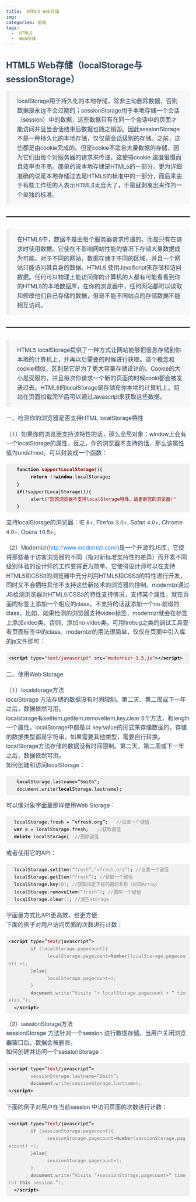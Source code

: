 ```yaml
---
title:  HTML5 Web存储
img: 
categories: 前端
tags:
  -  HTML5
  -  Web存储
---
```


<div id="articleInfo">
<h3 id="html5-web存储localstorage与sessionstorage" style="box-sizing: border-box; font-family: &quot;Helvetica Neue&quot;, Arial, &quot;Hiragino Sans GB&quot;, STHeiti, &quot;Microsoft YaHei&quot;, &quot;WenQuanYi Micro Hei&quot;, SimSun, Song, sans-serif; line-height: 1.6; color: rgb(44, 63, 81); margin: 1.2em 0px 0.6em; font-size: 1.7em; widows: 1; outline: none !important;">HTML5 Web存储（localStorage与sessionStorage）</h3>
<blockquote style="box-sizing: border-box; padding: 15px 20px; margin: 0px 0px 1.1em; border-left: 10px solid rgba(102, 128, 153, 0.0745098); border-top-right-radius: 5px; border-bottom-right-radius: 5px; color: rgb(44, 63, 81); font-family: &quot;Helvetica Neue&quot;, Arial, &quot;Hiragino Sans GB&quot;, STHeiti, &quot;Microsoft YaHei&quot;, &quot;WenQuanYi Micro Hei&quot;, SimSun, Song, sans-serif; font-size: 16px; line-height: 25.6px; widows: 1; background-color: rgba(102, 128, 153, 0.0470588); outline: none !important;">
<p style="box-sizing: border-box; margin: 0px; font-size: 1em; line-height: 1.6; outline: none !important;">localStorage用于持久化的本地存储，除非主动删除数据，否则数据是永远不会过期的；sessionStorage用于本地存储一个会话（session）中的数据，这些数据只有在同一个会话中的页面才能访问并且当会话结束后数据也随之销毁。因此sessionStorage不是一种持久化的本地存储，仅仅是会话级别的存储。之前，这些都是由cookie完成的。但是cookie不适合大量数据的存储，因为它们由每个对服务器的请求来传递，这使得cookie 速度很慢而且效率也不高。简单的说本地存储是HTML5的一部分。更为详细准确的说是本地存储过去是HTML5的标准中的一部分，而后来由于有些工作组的人表示HTML5太庞大了，于是就剥离出来作为一个单独的标准。</p>
</blockquote><hr style="box-sizing: content-box; height: 0px; margin: 2em 0px; border-right-width: 0px; border-bottom-width: 0px; border-left-width: 0px; border-top-style: solid; border-top-color: rgba(102, 128, 153, 0.0980392); line-height: 25.6px; color: rgb(44, 63, 81); font-family: &quot;Helvetica Neue&quot;, Arial, &quot;Hiragino Sans GB&quot;, STHeiti, &quot;Microsoft YaHei&quot;, &quot;WenQuanYi Micro Hei&quot;, SimSun, Song, sans-serif; font-size: 16px; widows: 1; outline: none !important;">
<blockquote style="box-sizing: border-box; padding: 15px 20px; margin: 0px 0px 1.1em; border-left: 10px solid rgba(102, 128, 153, 0.0745098); border-top-right-radius: 5px; border-bottom-right-radius: 5px; color: rgb(44, 63, 81); font-family: &quot;Helvetica Neue&quot;, Arial, &quot;Hiragino Sans GB&quot;, STHeiti, &quot;Microsoft YaHei&quot;, &quot;WenQuanYi Micro Hei&quot;, SimSun, Song, sans-serif; font-size: 16px; line-height: 25.6px; widows: 1; background-color: rgba(102, 128, 153, 0.0470588); outline: none !important;">
<p style="box-sizing: border-box; margin: 0px; font-size: 1em; line-height: 1.6; outline: none !important;">在HTML5中，数据不是由每个服务器请求传递的，而是只有在请求时使用数据。它使在不影响网站性能的情况下存储大量数据成为可能。对于不同的网站，数据存储于不同的区域，并且一个网站只能访问其自身的数据。HTML5 使用JavaScript来存储和访问数据。任何可以物理上能访问你的计算机的人都有可能看看到你的HTML5的本地数据库，在你的浏览器中，任何网站都可以读取和修改他们自己存储的数据，但是不能不同站点的存储数据不能相互访问。</p>
</blockquote><hr style="box-sizing: content-box; height: 0px; margin: 2em 0px; border-right-width: 0px; border-bottom-width: 0px; border-left-width: 0px; border-top-style: solid; border-top-color: rgba(102, 128, 153, 0.0980392); line-height: 25.6px; color: rgb(44, 63, 81); font-family: &quot;Helvetica Neue&quot;, Arial, &quot;Hiragino Sans GB&quot;, STHeiti, &quot;Microsoft YaHei&quot;, &quot;WenQuanYi Micro Hei&quot;, SimSun, Song, sans-serif; font-size: 16px; widows: 1; outline: none !important;">
<blockquote style="box-sizing: border-box; padding: 15px 20px; margin: 0px 0px 1.1em; border-left: 10px solid rgba(102, 128, 153, 0.0745098); border-top-right-radius: 5px; border-bottom-right-radius: 5px; color: rgb(44, 63, 81); font-family: &quot;Helvetica Neue&quot;, Arial, &quot;Hiragino Sans GB&quot;, STHeiti, &quot;Microsoft YaHei&quot;, &quot;WenQuanYi Micro Hei&quot;, SimSun, Song, sans-serif; font-size: 16px; line-height: 25.6px; widows: 1; background-color: rgba(102, 128, 153, 0.0470588); outline: none !important;">
<p style="box-sizing: border-box; margin: 0px; font-size: 1em; line-height: 1.6; outline: none !important;">HTML5 localStorage提供了一种方式让网站能够把信息存储到你本地的计算机上，并再以后需要的时候进行获取。这个概念和cookie相似，区别是它是为了更大容量存储设计的。Cookie的大小是受限的，并且每次你请求一个新的页面的时候cooki都会被发送过去。HTML5的localStorage是存储在你本地的计算机上，网站在页面加载完毕后可以通过Javascript来获取这些数据。</p>
</blockquote>
<p style="box-sizing: border-box; margin: 0px 0px 1.1em; line-height: 25.6px; color: rgb(44, 63, 81); font-family: &quot;Helvetica Neue&quot;, Arial, &quot;Hiragino Sans GB&quot;, STHeiti, &quot;Microsoft YaHei&quot;, &quot;WenQuanYi Micro Hei&quot;, SimSun, Song, sans-serif; font-size: 16px; widows: 1; outline: none !important;">一、检测你的浏览器是否支持HTML localStorage特性</p>
<p style="box-sizing: border-box; margin: 0px 0px 1.1em; line-height: 25.6px; color: rgb(44, 63, 81); font-family: &quot;Helvetica Neue&quot;, Arial, &quot;Hiragino Sans GB&quot;, STHeiti, &quot;Microsoft YaHei&quot;, &quot;WenQuanYi Micro Hei&quot;, SimSun, Song, sans-serif; font-size: 16px; widows: 1; outline: none !important;">（1）如果你的浏览器支持该特性的话，那么全局对象：window上会有一个localStorage的属性，反之，你的浏览器不支持的话，那么该属性值为undefined。可以封装成一个函数：</p>
<pre class="prettyprint hljs-light" style="box-sizing: border-box; font-family: &quot;Source Code Pro&quot;, monospace; font-size: 0.9em; white-space: pre-wrap; padding: 0px; margin-top: 0px; margin-bottom: 1.1em; line-height: 1.6; word-break: break-all; word-wrap: break-word; color: rgb(51, 51, 51); border: 0px; border-radius: 5px; widows: 1; background-color: rgba(102, 128, 153, 0.0470588); outline: none !important;"><code class="hljs javascript" style="box-sizing: border-box; font-family: &quot;Source Code Pro&quot;, monospace; font-size: inherit; padding: 0.5em; color: rgb(0, 0, 0); border-radius: 0px; display: block; background-color: rgb(240, 240, 240); outline: none !important;">   <span class="hljs-function" style="box-sizing: border-box; outline: none !important; line-height: 1.6;"><span class="hljs-keyword" style="box-sizing: border-box; outline: none !important; line-height: 1.6; font-weight: bold;">function</span> <span class="hljs-title" style="box-sizing: border-box; outline: none !important; line-height: 1.6; color: rgb(136, 0, 0); font-weight: bold;">supportLocalStorage</span>()</span>{<br style="box-sizing: border-box; outline: none !important;">        <span class="hljs-keyword" style="box-sizing: border-box; outline: none !important; line-height: 1.6; font-weight: bold;">return</span> !!<span class="hljs-built_in" style="box-sizing: border-box; outline: none !important; line-height: 1.6; font-weight: bold;">window</span>.localStorage;<br style="box-sizing: border-box; outline: none !important;">   }<br style="box-sizing: border-box; outline: none !important;">   <span class="hljs-keyword" style="box-sizing: border-box; outline: none !important; line-height: 1.6; font-weight: bold;">if</span>(!supportLocalStorage()){<br style="box-sizing: border-box; outline: none !important;">        alert(<span class="hljs-string" style="box-sizing: border-box; outline: none !important; line-height: 1.6; color: rgb(136, 0, 0);">"您的浏览器不支持localStorage特性，请更新您的浏览器!"</span><br style="box-sizing: border-box; outline: none !important;">   }<br style="box-sizing: border-box; outline: none !important;"></code></pre>
<p style="box-sizing: border-box; margin: 0px 0px 1.1em; line-height: 25.6px; color: rgb(44, 63, 81); font-family: &quot;Helvetica Neue&quot;, Arial, &quot;Hiragino Sans GB&quot;, STHeiti, &quot;Microsoft YaHei&quot;, &quot;WenQuanYi Micro Hei&quot;, SimSun, Song, sans-serif; font-size: 16px; widows: 1; outline: none !important;">支持localStorage的浏览器：IE 8+, Firefox 3.0+, Safari 4.0+, Chrome 4.0+, Opera 10.5+。</p>
<p style="box-sizing: border-box; margin: 0px 0px 1.1em; line-height: 25.6px; color: rgb(44, 63, 81); font-family: &quot;Helvetica Neue&quot;, Arial, &quot;Hiragino Sans GB&quot;, STHeiti, &quot;Microsoft YaHei&quot;, &quot;WenQuanYi Micro Hei&quot;, SimSun, Song, sans-serif; font-size: 16px; widows: 1; outline: none !important;">（2）Modernizr(<a href="http://www.modernizr.com/" target="_blank" style="box-sizing: border-box; outline: none !important; color: rgb(25, 128, 230); text-decoration: none; transition: background-color 0.15s ease-in-out, color 0.15s ease-in-out, border-color 0.15s ease-in-out; background: transparent;">http://www.modernizr.com/</a>)是一个开源的JS库，它使得那些基于访客浏览器的不同（指对新标准支持性的差异）而开发不同级别体验的设计师的工作变得更为简单。它使得设计师可以在支持HTML5和CSS3的浏览器中充分利用HTML5和CSS3的特性进行开发，同时又不会牺牲其他不支持这些新技术的浏览器的控制。modernizr通过JS检测浏览器对HTML5/CSS3的特性支持情况，支持某个属性，就在页面的标签上添加一个相应的class，不支持的话就添加一个no-前缀的class，比如，如果检测的浏览器支持video标签，modernizr就会在标签上添加video类，否则，添加no-video类。可用firebug之类的调试工具查看页面标签中的class。modernizr的用法很简单，仅仅在页面中引入库的js文件即可：</p>
<pre class="prettyprint hljs-light" style="box-sizing: border-box; font-family: &quot;Source Code Pro&quot;, monospace; font-size: 0.9em; white-space: pre-wrap; padding: 0px; margin-top: 0px; margin-bottom: 1.1em; line-height: 1.6; word-break: break-all; word-wrap: break-word; color: rgb(51, 51, 51); border: 0px; border-radius: 5px; widows: 1; background-color: rgba(102, 128, 153, 0.0470588); outline: none !important;"><code class="hljs xml" style="box-sizing: border-box; font-family: &quot;Source Code Pro&quot;, monospace; font-size: inherit; padding: 0.5em; color: rgb(0, 0, 0); border-radius: 0px; display: block; background-color: rgb(240, 240, 240); outline: none !important;"><span class="hljs-tag" style="box-sizing: border-box; outline: none !important; line-height: 1.6;">&lt;<span class="hljs-title" style="box-sizing: border-box; line-height: 1.6; font-weight: bold; outline: none !important;">script</span> <span class="hljs-attribute" style="box-sizing: border-box; outline: none !important; line-height: 1.6;">type</span>=<span class="hljs-value" style="box-sizing: border-box; outline: none !important; line-height: 1.6; color: rgb(136, 0, 0);">"text/javascript"</span> <span class="hljs-attribute" style="box-sizing: border-box; outline: none !important; line-height: 1.6;">src</span>=<span class="hljs-value" style="box-sizing: border-box; outline: none !important; line-height: 1.6; color: rgb(136, 0, 0);">"modernizr-1.5.js"</span>&gt;</span><span class="hljs-tag" style="box-sizing: border-box; outline: none !important; line-height: 1.6;">&lt;/<span class="hljs-title" style="box-sizing: border-box; line-height: 1.6; font-weight: bold; outline: none !important;">script</span>&gt;</span><br style="box-sizing: border-box; outline: none !important;"></code></pre>
<p style="box-sizing: border-box; margin: 0px 0px 1.1em; line-height: 25.6px; color: rgb(44, 63, 81); font-family: &quot;Helvetica Neue&quot;, Arial, &quot;Hiragino Sans GB&quot;, STHeiti, &quot;Microsoft YaHei&quot;, &quot;WenQuanYi Micro Hei&quot;, SimSun, Song, sans-serif; font-size: 16px; widows: 1; outline: none !important;">二、使用Web Storage</p>
<p style="box-sizing: border-box; margin: 0px 0px 1.1em; line-height: 25.6px; color: rgb(44, 63, 81); font-family: &quot;Helvetica Neue&quot;, Arial, &quot;Hiragino Sans GB&quot;, STHeiti, &quot;Microsoft YaHei&quot;, &quot;WenQuanYi Micro Hei&quot;, SimSun, Song, sans-serif; font-size: 16px; widows: 1; outline: none !important;">（1）localstorage方法&nbsp;<br style="box-sizing: border-box; outline: none !important;">
localStorage 方法存储的数据没有时间限制。第二天、第二周或下一年之后，数据依然可用。&nbsp;<br style="box-sizing: border-box; outline: none !important;">
localstorage有setItem,getItem,removeItem,key,clear 5个方法，和length一个属性。localStorage中都是以 key/value的形式来存储数据的，存储的数据类型都是字符串，如果需要其他类型，需要自行转换。localStorage方法存储的数据没有时间限制。第二天、第二周或下一年之后，数据依然可用。&nbsp;<br style="box-sizing: border-box; outline: none !important;">
如何创建和访问localStorage：</p>
<pre class="prettyprint hljs-light" style="box-sizing: border-box; font-family: &quot;Source Code Pro&quot;, monospace; font-size: 0.9em; white-space: pre-wrap; padding: 0px; margin-top: 0px; margin-bottom: 1.1em; line-height: 1.6; word-break: break-all; word-wrap: break-word; color: rgb(51, 51, 51); border: 0px; border-radius: 5px; widows: 1; background-color: rgba(102, 128, 153, 0.0470588); outline: none !important;"><code class="hljs bash" style="box-sizing: border-box; font-family: &quot;Source Code Pro&quot;, monospace; font-size: inherit; padding: 0.5em; color: rgb(0, 0, 0); border-radius: 0px; display: block; background-color: rgb(240, 240, 240); outline: none !important;">   <span class="hljs-built_in" style="box-sizing: border-box; outline: none !important; line-height: 1.6; font-weight: bold;">local</span>Storage.lastname=”Smith”;<br style="box-sizing: border-box; outline: none !important;">   document.write(<span class="hljs-built_in" style="box-sizing: border-box; outline: none !important; line-height: 1.6; font-weight: bold;">local</span>Storage.lastname);<br style="box-sizing: border-box; outline: none !important;"></code></pre>
<p style="box-sizing: border-box; margin: 0px 0px 1.1em; line-height: 25.6px; color: rgb(44, 63, 81); font-family: &quot;Helvetica Neue&quot;, Arial, &quot;Hiragino Sans GB&quot;, STHeiti, &quot;Microsoft YaHei&quot;, &quot;WenQuanYi Micro Hei&quot;, SimSun, Song, sans-serif; font-size: 16px; widows: 1; outline: none !important;">可以像对象字面量那样使用Web Storage：</p>
<pre class="prettyprint hljs-light" style="box-sizing: border-box; font-family: &quot;Source Code Pro&quot;, monospace; font-size: 0.9em; white-space: pre-wrap; padding: 0px; margin-top: 0px; margin-bottom: 1.1em; line-height: 1.6; word-break: break-all; word-wrap: break-word; color: rgb(51, 51, 51); border: 0px; border-radius: 5px; widows: 1; background-color: rgba(102, 128, 153, 0.0470588); outline: none !important;"><code class="hljs actionscript" style="box-sizing: border-box; font-family: &quot;Source Code Pro&quot;, monospace; font-size: inherit; padding: 0.5em; color: rgb(0, 0, 0); border-radius: 0px; display: block; background-color: rgb(240, 240, 240); outline: none !important;">  localStorage.fresh = “vfresh.org”;   <span class="hljs-comment" style="box-sizing: border-box; outline: none !important; line-height: 1.6; color: rgb(136, 136, 136);">//设置一个键值</span><br style="box-sizing: border-box; outline: none !important;">  <span class="hljs-keyword" style="box-sizing: border-box; outline: none !important; line-height: 1.6; font-weight: bold;">var</span> a = localStorage.fresh;   <span class="hljs-comment" style="box-sizing: border-box; outline: none !important; line-height: 1.6; color: rgb(136, 136, 136);">//获取键值</span><br style="box-sizing: border-box; outline: none !important;">  <span class="hljs-keyword" style="box-sizing: border-box; outline: none !important; line-height: 1.6; font-weight: bold;">delete</span> localStorage[  <span class="hljs-comment" style="box-sizing: border-box; outline: none !important; line-height: 1.6; color: rgb(136, 136, 136);">//删除键值</span><br style="box-sizing: border-box; outline: none !important;"></code></pre>
<p style="box-sizing: border-box; margin: 0px 0px 1.1em; line-height: 25.6px; color: rgb(44, 63, 81); font-family: &quot;Helvetica Neue&quot;, Arial, &quot;Hiragino Sans GB&quot;, STHeiti, &quot;Microsoft YaHei&quot;, &quot;WenQuanYi Micro Hei&quot;, SimSun, Song, sans-serif; font-size: 16px; widows: 1; outline: none !important;">或者使用它的API：</p>
<pre class="prettyprint hljs-light" style="box-sizing: border-box; font-family: &quot;Source Code Pro&quot;, monospace; font-size: 0.9em; white-space: pre-wrap; padding: 0px; margin-top: 0px; margin-bottom: 1.1em; line-height: 1.6; word-break: break-all; word-wrap: break-word; color: rgb(51, 51, 51); border: 0px; border-radius: 5px; widows: 1; background-color: rgba(102, 128, 153, 0.0470588); outline: none !important;"><code class="hljs gcode" style="box-sizing: border-box; font-family: &quot;Source Code Pro&quot;, monospace; font-size: inherit; padding: 0.5em; color: rgb(0, 0, 0); border-radius: 0px; display: block; background-color: rgb(240, 240, 240); outline: none !important;">  localStorage.setItem<span class="hljs-comment" style="box-sizing: border-box; outline: none !important; line-height: 1.6; color: rgb(136, 136, 136);">(“fresh”,“vfresh.org”)</span>; <span class="hljs-comment" style="box-sizing: border-box; outline: none !important; line-height: 1.6; color: rgb(136, 136, 136);">//设置一个键值</span><br style="box-sizing: border-box; outline: none !important;">  localStorage.getItem<span class="hljs-comment" style="box-sizing: border-box; outline: none !important; line-height: 1.6; color: rgb(136, 136, 136);">(“fresh”)</span>; <span class="hljs-comment" style="box-sizing: border-box; outline: none !important; line-height: 1.6; color: rgb(136, 136, 136);">//获取一个键值</span><br style="box-sizing: border-box; outline: none !important;">  localStorage.key<span class="hljs-comment" style="box-sizing: border-box; outline: none !important; line-height: 1.6; color: rgb(136, 136, 136);">(0)</span>; <span class="hljs-comment" style="box-sizing: border-box; outline: none !important; line-height: 1.6; color: rgb(136, 136, 136);">//获取指定下标的键的名称（如同Array）</span><br style="box-sizing: border-box; outline: none !important;">  localStorage.removeItem<span class="hljs-comment" style="box-sizing: border-box; outline: none !important; line-height: 1.6; color: rgb(136, 136, 136);">(“fresh”)</span>; <span class="hljs-comment" style="box-sizing: border-box; outline: none !important; line-height: 1.6; color: rgb(136, 136, 136);">//删除一个键值</span><br style="box-sizing: border-box; outline: none !important;">  localStorage.clear<span class="hljs-comment" style="box-sizing: border-box; outline: none !important; line-height: 1.6; color: rgb(136, 136, 136);">()</span>; <span class="hljs-comment" style="box-sizing: border-box; outline: none !important; line-height: 1.6; color: rgb(136, 136, 136);">//清空storage</span><br style="box-sizing: border-box; outline: none !important;"></code></pre>
<p style="box-sizing: border-box; margin: 0px 0px 1.1em; line-height: 25.6px; color: rgb(44, 63, 81); font-family: &quot;Helvetica Neue&quot;, Arial, &quot;Hiragino Sans GB&quot;, STHeiti, &quot;Microsoft YaHei&quot;, &quot;WenQuanYi Micro Hei&quot;, SimSun, Song, sans-serif; font-size: 16px; widows: 1; outline: none !important;">字面量方式比API更高效，也更方便.&nbsp;<br style="box-sizing: border-box; outline: none !important;">
下面的例子对用户访问页面的次数进行计数：</p>
<pre class="prettyprint hljs-light" style="box-sizing: border-box; font-family: &quot;Source Code Pro&quot;, monospace; font-size: 0.9em; white-space: pre-wrap; padding: 0px; margin-top: 0px; margin-bottom: 1.1em; line-height: 1.6; word-break: break-all; word-wrap: break-word; color: rgb(51, 51, 51); border: 0px; border-radius: 5px; widows: 1; background-color: rgba(102, 128, 153, 0.0470588); outline: none !important;"><code class="hljs xml" style="box-sizing: border-box; font-family: &quot;Source Code Pro&quot;, monospace; font-size: inherit; padding: 0.5em; color: rgb(0, 0, 0); border-radius: 0px; display: block; background-color: rgb(240, 240, 240); outline: none !important;"><span class="hljs-tag" style="box-sizing: border-box; outline: none !important; line-height: 1.6;">&lt;<span class="hljs-title" style="box-sizing: border-box; line-height: 1.6; font-weight: bold; outline: none !important;">script</span> <span class="hljs-attribute" style="box-sizing: border-box; outline: none !important; line-height: 1.6;">type</span>=<span class="hljs-value" style="box-sizing: border-box; outline: none !important; line-height: 1.6; color: rgb(136, 0, 0);">”text</span>/<span class="hljs-attribute" style="box-sizing: border-box; outline: none !important; line-height: 1.6;">javascript</span>”&gt;</span><span class="javascript" style="box-sizing: border-box; outline: none !important; line-height: 1.6; opacity: 0.5;"><br style="box-sizing: border-box; outline: none !important;">        <span class="hljs-keyword" style="box-sizing: border-box; outline: none !important; line-height: 1.6; font-weight: bold;">if</span> (localStorage.pagecount){<br style="box-sizing: border-box; outline: none !important;">              localStorage.pagecount=<span class="hljs-built_in" style="box-sizing: border-box; outline: none !important; line-height: 1.6; font-weight: bold;">Number</span>(localStorage.pagecount) +<span class="hljs-number" style="box-sizing: border-box; outline: none !important; line-height: 1.6; color: rgb(0, 136, 0);">1</span>;<br style="box-sizing: border-box; outline: none !important;">        }<span class="hljs-keyword" style="box-sizing: border-box; outline: none !important; line-height: 1.6; font-weight: bold;">else</span>{<br style="box-sizing: border-box; outline: none !important;">              localStorage.pagecount=<span class="hljs-number" style="box-sizing: border-box; outline: none !important; line-height: 1.6; color: rgb(0, 136, 0);">1</span>;<br style="box-sizing: border-box; outline: none !important;">        }<br style="box-sizing: border-box; outline: none !important;">        <span class="hljs-built_in" style="box-sizing: border-box; outline: none !important; line-height: 1.6; font-weight: bold;">document</span>.write(“Visits “+ localStorage.pagecount + ” time(s).”);<br style="box-sizing: border-box; outline: none !important;">  </span><span class="hljs-tag" style="box-sizing: border-box; outline: none !important; line-height: 1.6;">&lt;/<span class="hljs-title" style="box-sizing: border-box; line-height: 1.6; font-weight: bold; outline: none !important;">script</span>&gt;</span><br style="box-sizing: border-box; outline: none !important;"></code></pre>
<p style="box-sizing: border-box; margin: 0px 0px 1.1em; line-height: 25.6px; color: rgb(44, 63, 81); font-family: &quot;Helvetica Neue&quot;, Arial, &quot;Hiragino Sans GB&quot;, STHeiti, &quot;Microsoft YaHei&quot;, &quot;WenQuanYi Micro Hei&quot;, SimSun, Song, sans-serif; font-size: 16px; widows: 1; outline: none !important;">（2）sessionStorage方法&nbsp;<br style="box-sizing: border-box; outline: none !important;">
sessionStorage 方法针对一个session 进行数据存储。当用户关闭浏览器窗口后，数据会被删除。&nbsp;<br style="box-sizing: border-box; outline: none !important;">
如何创建并访问一个sessionStorage：</p>
<pre class="prettyprint hljs-light" style="box-sizing: border-box; font-family: &quot;Source Code Pro&quot;, monospace; font-size: 0.9em; white-space: pre-wrap; padding: 0px; margin-top: 0px; margin-bottom: 1.1em; line-height: 1.6; word-break: break-all; word-wrap: break-word; color: rgb(51, 51, 51); border: 0px; border-radius: 5px; widows: 1; background-color: rgba(102, 128, 153, 0.0470588); outline: none !important;"><code class="hljs xml" style="box-sizing: border-box; font-family: &quot;Source Code Pro&quot;, monospace; font-size: inherit; padding: 0.5em; color: rgb(0, 0, 0); border-radius: 0px; display: block; background-color: rgb(240, 240, 240); outline: none !important;"><span class="hljs-tag" style="box-sizing: border-box; outline: none !important; line-height: 1.6;">&lt;<span class="hljs-title" style="box-sizing: border-box; line-height: 1.6; font-weight: bold; outline: none !important;">script</span> <span class="hljs-attribute" style="box-sizing: border-box; outline: none !important; line-height: 1.6;">type</span>=<span class="hljs-value" style="box-sizing: border-box; outline: none !important; line-height: 1.6; color: rgb(136, 0, 0);">”text</span>/<span class="hljs-attribute" style="box-sizing: border-box; outline: none !important; line-height: 1.6;">javascript</span>”&gt;</span><span class="javascript" style="box-sizing: border-box; outline: none !important; line-height: 1.6; opacity: 0.5;"><br style="box-sizing: border-box; outline: none !important;">        sessionStorage.lastname=”Smith”;<br style="box-sizing: border-box; outline: none !important;">        <span class="hljs-built_in" style="box-sizing: border-box; outline: none !important; line-height: 1.6; font-weight: bold;">document</span>.write(sessionStorage.lastname);<br style="box-sizing: border-box; outline: none !important;"></span><span class="hljs-tag" style="box-sizing: border-box; outline: none !important; line-height: 1.6;">&lt;/<span class="hljs-title" style="box-sizing: border-box; line-height: 1.6; font-weight: bold; outline: none !important;">script</span>&gt;</span><br style="box-sizing: border-box; outline: none !important;"></code></pre>
<p style="box-sizing: border-box; margin: 0px 0px 1.1em; line-height: 25.6px; color: rgb(44, 63, 81); font-family: &quot;Helvetica Neue&quot;, Arial, &quot;Hiragino Sans GB&quot;, STHeiti, &quot;Microsoft YaHei&quot;, &quot;WenQuanYi Micro Hei&quot;, SimSun, Song, sans-serif; font-size: 16px; widows: 1; outline: none !important;">下面的例子对用户在当前session 中访问页面的次数进行计数：</p>
<pre class="prettyprint hljs-light" style="box-sizing: border-box; font-family: &quot;Source Code Pro&quot;, monospace; font-size: 0.9em; white-space: pre-wrap; padding: 0px; margin-top: 0px; margin-bottom: 1.1em; line-height: 1.6; word-break: break-all; word-wrap: break-word; color: rgb(51, 51, 51); border: 0px; border-radius: 5px; widows: 1; background-color: rgba(102, 128, 153, 0.0470588); outline: none !important;"><code class="hljs xml" style="box-sizing: border-box; font-family: &quot;Source Code Pro&quot;, monospace; font-size: inherit; padding: 0.5em; color: rgb(0, 0, 0); border-radius: 0px; display: block; background-color: rgb(240, 240, 240); outline: none !important;"><span class="hljs-tag" style="box-sizing: border-box; outline: none !important; line-height: 1.6;">&lt;<span class="hljs-title" style="box-sizing: border-box; line-height: 1.6; font-weight: bold; outline: none !important;">script</span> <span class="hljs-attribute" style="box-sizing: border-box; outline: none !important; line-height: 1.6;">type</span>=<span class="hljs-value" style="box-sizing: border-box; outline: none !important; line-height: 1.6; color: rgb(136, 0, 0);">”text</span>/<span class="hljs-attribute" style="box-sizing: border-box; outline: none !important; line-height: 1.6;">javascript</span>”&gt;</span><span class="javascript" style="box-sizing: border-box; outline: none !important; line-height: 1.6; opacity: 0.5;"><br style="box-sizing: border-box; outline: none !important;">        <span class="hljs-keyword" style="box-sizing: border-box; outline: none !important; line-height: 1.6; font-weight: bold;">if</span> (sessionStorage.pagecount){<br style="box-sizing: border-box; outline: none !important;">              sessionStorage.pagecount=<span class="hljs-built_in" style="box-sizing: border-box; outline: none !important; line-height: 1.6; font-weight: bold;">Number</span>(sessionStorage.pagecount) +<span class="hljs-number" style="box-sizing: border-box; outline: none !important; line-height: 1.6; color: rgb(0, 136, 0);">1</span>;<br style="box-sizing: border-box; outline: none !important;">        }<span class="hljs-keyword" style="box-sizing: border-box; outline: none !important; line-height: 1.6; font-weight: bold;">else</span>{<br style="box-sizing: border-box; outline: none !important;">              sessionStorage.pagecount=<span class="hljs-number" style="box-sizing: border-box; outline: none !important; line-height: 1.6; color: rgb(0, 136, 0);">1</span>;<br style="box-sizing: border-box; outline: none !important;">        }<br style="box-sizing: border-box; outline: none !important;">        <span class="hljs-built_in" style="box-sizing: border-box; outline: none !important; line-height: 1.6; font-weight: bold;">document</span>.write(“Visits “+sessionStorage.pagecount+” time(s) <span class="hljs-keyword" style="box-sizing: border-box; outline: none !important; line-height: 1.6; font-weight: bold;">this</span> session.”);<br style="box-sizing: border-box; outline: none !important;">  </span><span class="hljs-tag" style="box-sizing: border-box; outline: none !important; line-height: 1.6;">&lt;/<span class="hljs-title" style="box-sizing: border-box; line-height: 1.6; font-weight: bold; outline: none !important;">script</span>&gt;</span></code></pre>
